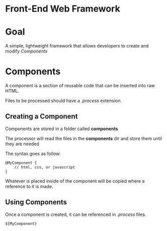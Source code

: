 # Front-End Web Framework

# Goal

A simple, lightweight framework that allows developers to create and modify *Components*

# Components

A component is a section of reusable code that can be inserted into raw HTML.

Files to be processed should have a *.process* extension.

## Creating a Component

Components are stored in a folder called **components**

The processor will read the files in the **components** dir and store them until they are needed

The syntax goes as follow:

```
@MyComponent {
    // html, css, or javascript
}
```

Whatever is placed inside of the component will be copied where a reference to it is made.

## Using Components

Once a component is created, it can be referenced in *.process* files.

```
${MyComponent}
```
